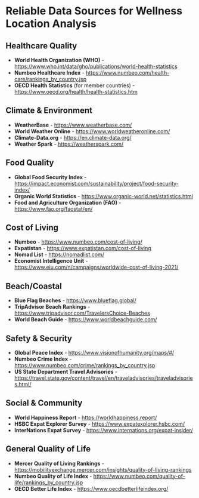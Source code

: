 # Reliable Data Sources for Wellness Location Analysis

## Healthcare Quality
- **World Health Organization (WHO)** - https://www.who.int/data/gho/publications/world-health-statistics
- **Numbeo Healthcare Index** - https://www.numbeo.com/health-care/rankings_by_country.jsp
- **OECD Health Statistics** (for member countries) - https://www.oecd.org/health/health-statistics.htm

## Climate & Environment
- **WeatherBase** - https://www.weatherbase.com/
- **World Weather Online** - https://www.worldweatheronline.com/
- **Climate-Data.org** - https://en.climate-data.org/
- **Weather Spark** - https://weatherspark.com/

## Food Quality
- **Global Food Security Index** - https://impact.economist.com/sustainability/project/food-security-index/
- **Organic World Statistics** - https://www.organic-world.net/statistics.html
- **Food and Agriculture Organization (FAO)** - https://www.fao.org/faostat/en/

## Cost of Living
- **Numbeo** - https://www.numbeo.com/cost-of-living/
- **Expatistan** - https://www.expatistan.com/cost-of-living
- **Nomad List** - https://nomadlist.com/
- **Economist Intelligence Unit** - https://www.eiu.com/n/campaigns/worldwide-cost-of-living-2021/

## Beach/Coastal
- **Blue Flag Beaches** - https://www.blueflag.global/
- **TripAdvisor Beach Rankings** - https://www.tripadvisor.com/TravelersChoice-Beaches
- **World Beach Guide** - https://www.worldbeachguide.com/

## Safety & Security
- **Global Peace Index** - https://www.visionofhumanity.org/maps/#/
- **Numbeo Crime Index** - https://www.numbeo.com/crime/rankings_by_country.jsp
- **US State Department Travel Advisories** - https://travel.state.gov/content/travel/en/traveladvisories/traveladvisories.html/

## Social & Community
- **World Happiness Report** - https://worldhappiness.report/
- **HSBC Expat Explorer Survey** - https://www.expatexplorer.hsbc.com/
- **InterNations Expat Survey** - https://www.internations.org/expat-insider/

## General Quality of Life
- **Mercer Quality of Living Rankings** - https://mobilityexchange.mercer.com/insights/quality-of-living-rankings
- **Numbeo Quality of Life Index** - https://www.numbeo.com/quality-of-life/rankings_by_country.jsp
- **OECD Better Life Index** - https://www.oecdbetterlifeindex.org/